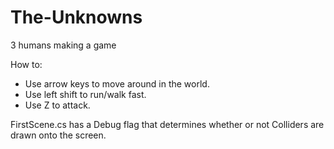 # The-Unknowns
3 humans making a game


How to:
 * Use arrow keys to move around in the world.
 * Use left shift to run/walk fast. 
 * Use Z to attack.
 
FirstScene.cs has a Debug flag that determines whether or not Colliders are drawn onto the screen.
